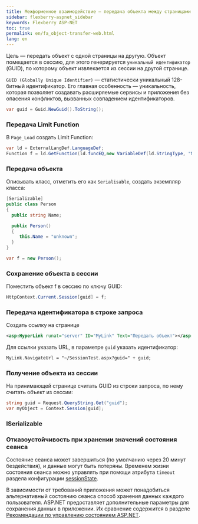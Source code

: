 ```yaml
---
title: Межформенное взаимодействие — передача объекта между страницами
sidebar: flexberry-aspnet_sidebar
keywords: Flexberry ASP-NET
toc: true
permalink: en/fa_object-transfer-web.html
lang: en
---
```


Цель — передать объект с одной страницы на другую. Объект помещается в сессию, для этого генерируется `уникальный идентификатор` (GUID), по которому объект извлекается из сессии на другой странице.

`GUID (Globally Unique Identifier)` — статистически уникальный 128-битный идентификатор. Его главная особенность — уникальность, которая позволяет создавать расширяемые сервисы и приложения без опасения конфликтов, вызванных совпадением идентификаторов.

```csharp
var guid = Guid.NewGuid().ToString();
```

### Передача Limit Function

В `Page_Load` создать Limit Function:

```csharp
var ld = ExternalLangDef.LanguageDef;
Function f = ld.GetFunction(ld.funcEQ,new VariableDef(ld.StringType, "Name"),"Имя");
```
### Передача объекта

Описывать класс, отметить его как `Serialisable`, создать экземпляр класса:

```csharp
[Serializable]
public class Person
{
  public string Name;

  public Person()
  {
     this.Name = "unknown";
  }
}

var f = new Person();
```

### Сохранение объекта в сессии

Поместить объект f в сессию по ключу GUID:

```csharp
HttpContext.Current.Session[guid] = f;
```

### Передача идентификатора в строке запроса

Создать ссылку на странице

```xml
<asp:HyperLink runat="server" ID="MyLink" Text="Передать объект"></asp:HyperLink>
```

Для ссылки указать URL, в параметре `guid` указать идентификатор:

```xml
MyLink.NavigateUrl = "~/SessionTest.aspx?guid=" + guid;
```

### Получение объекта из сессии

На принимающей странице считать GUID из строки запроса, по нему считать объект из сессии:

```csharp
string guid = Request.QueryString.Get("guid");
var myObject = Context.Session[guid];
```

### ISerializable

### Отказоустойчивость при хранении значений состояния сеанса

Состояние сеанса может завершиться (по умолчанию через 20 минут бездействия), и данные могут быть потеряны. Временем жизни состояния сеанса можно управлять при помощи атрибута `timeout` раздела конфигурации [sessionState](http://msdn.microsoft.com/ru-ru/library/h6bb9cz9(v=vs.90).aspx).

В зависимости от требований приложения может понадобиться альтернативный состоянию сеанса способ хранения данных каждого пользователя. ASP.NET предоставляет дополнительные параметры для сохранения данных в приложении. Их сравнение содержится в разделе [Рекомендации по управлению состоянием ASP.NET](http://msdn.microsoft.com/ru-ru/library/z1hkazw7(v=vs.90).aspx).
